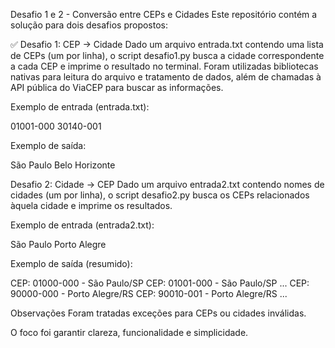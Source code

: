 Desafio 1 e 2 - Conversão entre CEPs e Cidades
Este repositório contém a solução para dois desafios propostos:

✅ Desafio 1: CEP → Cidade
Dado um arquivo entrada.txt contendo uma lista de CEPs (um por linha), o script desafio1.py busca a cidade correspondente a cada CEP e imprime o resultado no terminal.
Foram utilizadas bibliotecas nativas para leitura do arquivo e tratamento de dados, além de chamadas à API pública do ViaCEP para buscar as informações.

Exemplo de entrada (entrada.txt):

01001-000
30140-001

Exemplo de saída:

São Paulo
Belo Horizonte

Desafio 2: Cidade → CEP
Dado um arquivo entrada2.txt contendo nomes de cidades (um por linha), o script desafio2.py busca os CEPs relacionados àquela cidade e imprime os resultados.

Exemplo de entrada (entrada2.txt):

São Paulo
Porto Alegre

Exemplo de saída (resumido):

CEP: 01000-000 - São Paulo/SP
CEP: 01001-000 - São Paulo/SP
...
CEP: 90000-000 - Porto Alegre/RS
CEP: 90010-001 - Porto Alegre/RS
...

Observações
Foram tratadas exceções para CEPs ou cidades inválidas.

O foco foi garantir clareza, funcionalidade e simplicidade.
